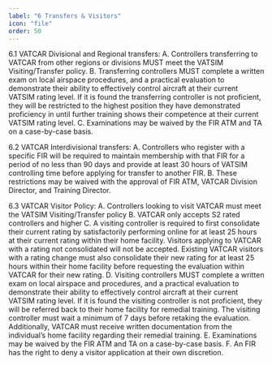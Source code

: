```yaml
---
label: "6 Transfers & Visitors"
icon: "file"
order: 50
---
```


6.1 VATCAR Divisional and Regional transfers:
A. Controllers transferring to VATCAR from other regions or divisions MUST meet the VATSIM Visiting/Transfer policy.
B. Transferring controllers MUST complete a written exam on local airspace procedures, and a practical evaluation to demonstrate their ability to effectively control aircraft at their current VATSIM rating level. If it is found the transferring controller is not proficient, they will be restricted to the highest position they have demonstrated proficiency in until further training shows their competence at their current VATSIM rating level.
C. Examinations may be waived by the FIR ATM and TA on a case-by-case basis.

6.2 VATCAR Interdivisional transfers:
A. Controllers who register with a specific FIR will be required to maintain membership with that FIR for a period of no less than 90 days and provide at least 30 hours of VATSIM controlling time before applying for transfer to another FIR.
B. These restrictions may be waived with the approval of FIR ATM, VATCAR Division Director, and Training Director.

6.3 VATCAR Visitor Policy:
A. Controllers looking to visit VATCAR must meet the VATSIM Visiting/Transfer policy
B. VATCAR only accepts S2 rated controllers and higher
C. A visiting controller is required to first consolidate their current rating by satisfactorily performing online for at least 25 hours at their current rating within their home facility. Visitors applying to VATCAR with a rating not consolidated will not be accepted. Existing VATCAR visitors with a rating change must also consolidate their new rating for at least 25 hours within their home facility before requesting the evaluation within VATCAR for their new rating.
D. Visiting controllers MUST complete a written exam on local airspace and procedures, and a practical evaluation to demonstrate their ability to effectively control aircraft at their current VATSIM rating level. If it is found the visiting controller is not proficient, they will be referred back to their home facility for remedial training. The visiting controller must wait a minimum of 7 days before retaking the evaluation. Additionally, VATCAR must receive written documentation from the individual’s home facility regarding their remedial training.
E. Examinations may be waived by the FIR ATM and TA on a case-by-case basis.
F. An FIR has the right to deny a visitor application at their own discretion.
